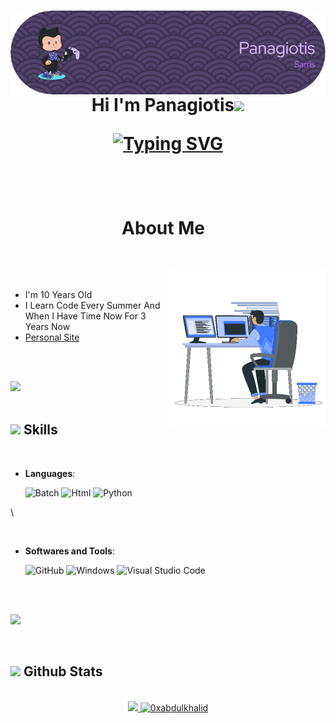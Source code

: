 <h1 align="center">
<img align="right" src="https://github.com/Panagiotissarr/Panagiotissarr/blob/main/github-header-image.png" width = 650>

<p align="center">Hi I'm Panagiotis</b><img src="https://media.giphy.com/media/hvRJCLFzcasrR4ia7z/giphy.gif" width="35">

<a href="https://git.io/typing-svg"><img src="https://readme-typing-svg.herokuapp.com?font=Varela+Round&pause=1000&width=435&lines=%F0%9F%8F%AB+Curently+Learnig+To+Code;%F0%9F%A6%87+Also+Know+How+to+Batch" alt="Typing SVG" /></a>
</p>


<br>

<h1 align="center"><b>About Me</b><img width="15"></h1>
<img width="10"></h1>

	
<picture> <img align="right" src="https://github.com/0xAbdulKhalid/0xAbdulKhalid/raw/main/assets/mdImages/Right_Side.gif" width = 250px></picture>

<br>

- I'm 10 Years Old
- I Learn Code Every Summer And When I Have Time Now For 3 Years Now
- [Personal Site](https://panagiotis2211.wordpress.com)

<br><br>

<img src="https://user-images.githubusercontent.com/73097560/115834477-dbab4500-a447-11eb-908a-139a6edaec5c.gif"><br><br>

## <img src="https://media2.giphy.com/media/QssGEmpkyEOhBCb7e1/giphy.gif?cid=ecf05e47a0n3gi1bfqntqmob8g9aid1oyj2wr3ds3mg700bl&rid=giphy.gif" width ="25"><b> Skills</b>
<br>

<p align="center">

- **Languages**:
    
    ![Batch](https://img.shields.io/badge/_-Batch-_?style=flat-square&logo=bat&color=3d2817)
    ![Html](https://img.shields.io/badge/_-html-_?style=flat-square&color=e44d26)
    ![Python](https://img.shields.io/badge/_-python-_?style=flat-square&logo=python&color=ffda39)

\
    
<br>

- **Softwares and Tools**:

    ![GitHub](https://img.shields.io/badge/github-%23121011.svg?style=for-the-badge&logo=github&logoColor=white)
    ![Windows](https://img.shields.io/badge/_-Windows-_?style=flat-square&color=29b5ff)
    ![Visual Studio Code](https://img.shields.io/badge/Visual%20Studio%20Code-0078d7.svg?style=for-the-badge&logo=visual-studio-code&logoColor=white)

</p>

<br>

<br><img src="https://user-images.githubusercontent.com/73097560/115834477-dbab4500-a447-11eb-908a-139a6edaec5c.gif">

<br>


## <img src="https://media.giphy.com/media/iY8CRBdQXODJSCERIr/giphy.gif" width="35"><b> Github Stats </b>
<br>

<div align="center">

<a href="https://github.com/Panagiotissarr/">
  <img src="https://github-readme-stats.vercel.app/api?username=Panagiotissarr&include_all_commits=true&count_private=true&show_icons=true&line_height=20&title_color=7A7ADB&icon_color=2234AE&text_color=D3D3D3&bg_color=0,000000,130F40" width="450"/>
  <img src="https://github-readme-stats.vercel.app/api/top-langs?username=Panagiotissarr&show_icons=true&locale=en&layout=compact&line_height=20&title_color=7A7ADB&icon_color=2234AE&text_color=D3D3D3&bg_color=0,000000,130F40" width="375"  alt="0xabdulkhalid"/>

</a>
</div>

<br>
<br>
<br>


<br>
<br>



<div align='center'>
